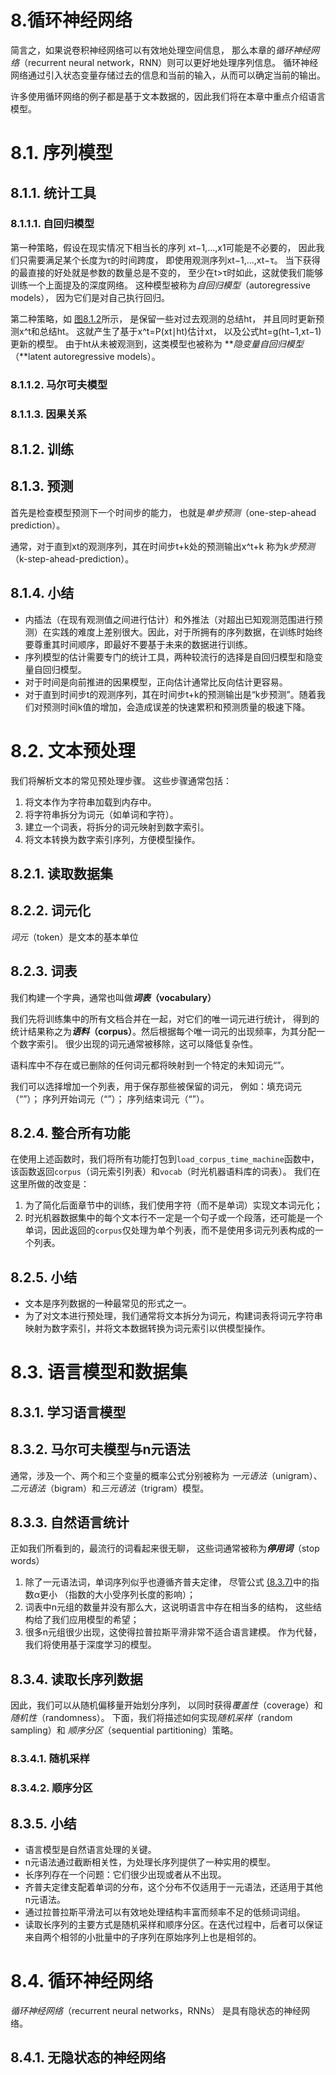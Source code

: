 # 8.循环神经网络

简言之，如果说卷积神经网络可以有效地处理空间信息， 那么本章的*循环神经网络*（recurrent neural network，RNN）则可以更好地处理序列信息。 循环神经网络通过引入状态变量存储过去的信息和当前的输入，从而可以确定当前的输出。

许多使用循环网络的例子都是基于文本数据的，因此我们将在本章中重点介绍语言模型。

# 8.1. 序列模型

## 8.1.1. 统计工具

### 8.1.1.1. 自回归模型

第一种策略，假设在现实情况下相当长的序列 xt−1,…,x1可能是不必要的， 因此我们只需要满足某个长度为τ的时间跨度， 即使用观测序列xt−1,…,xt−τ。 当下获得的最直接的好处就是参数的数量总是不变的， 至少在t>τ时如此，这就使我们能够训练一个上面提及的深度网络。 这种模型被称为*自回归模型*（autoregressive models）， 因为它们是对自己执行回归。

第二种策略，如 [图8.1.2](https://zh.d2l.ai/chapter_recurrent-neural-networks/sequence.html#fig-sequence-model)所示， 是保留一些对过去观测的总结ht， 并且同时更新预测x^t和总结ht。 这就产生了基于x^t=P(xt∣ht)估计xt， 以及公式ht=g(ht−1,xt−1)更新的模型。 由于ht从未被观测到，这类模型也被称为 ***隐变量自回归模型*（**latent autoregressive models）。

### 8.1.1.2. 马尔可夫模型

### 8.1.1.3. 因果关系

## 8.1.2. 训练

## 8.1.3. 预测

首先是检查模型预测下一个时间步的能力， 也就是*单步预测*（one-step-ahead prediction）。

通常，对于直到xt的观测序列，其在时间步t+k处的预测输出x^t+k 称为k*步预测*（k-step-ahead-prediction）。

## 8.1.4. 小结

- 内插法（在现有观测值之间进行估计）和外推法（对超出已知观测范围进行预测）在实践的难度上差别很大。因此，对于所拥有的序列数据，在训练时始终要尊重其时间顺序，即最好不要基于未来的数据进行训练。
- 序列模型的估计需要专门的统计工具，两种较流行的选择是自回归模型和隐变量自回归模型。
- 对于时间是向前推进的因果模型，正向估计通常比反向估计更容易。
- 对于直到时间步t的观测序列，其在时间步t+k的预测输出是“k步预测”。随着我们对预测时间k值的增加，会造成误差的快速累积和预测质量的极速下降。

# 8.2. 文本预处理

我们将解析文本的常见预处理步骤。 这些步骤通常包括：

1. 将文本作为字符串加载到内存中。
2. 将字符串拆分为词元（如单词和字符）。
3. 建立一个词表，将拆分的词元映射到数字索引。
4. 将文本转换为数字索引序列，方便模型操作。

## 8.2.1. 读取数据集

## 8.2.2. 词元化

*词元*（token）是文本的基本单位

## 8.2.3. 词表

我们构建一个字典，通常也叫做***词表*（vocabulary）**

我们先将训练集中的所有文档合并在一起，对它们的唯一词元进行统计， 得到的统计结果称之为***语料*（corpus）**。然后根据每个唯一词元的出现频率，为其分配一个数字索引。 很少出现的词元通常被移除，这可以降低复杂性。 

语料库中不存在或已删除的任何词元都将映射到一个特定的未知词元“<unk>”。

我们可以选择增加一个列表，用于保存那些被保留的词元， 例如：填充词元（“<pad>”）； 序列开始词元（“<bos>”）； 序列结束词元（“<eos>”）。

## 8.2.4. 整合所有功能

在使用上述函数时，我们将所有功能打包到`load_corpus_time_machine`函数中， 该函数返回`corpus`（词元索引列表）和`vocab`（时光机器语料库的词表）。 我们在这里所做的改变是：

1. 为了简化后面章节中的训练，我们使用字符（而不是单词）实现文本词元化；
2. 时光机器数据集中的每个文本行不一定是一个句子或一个段落，还可能是一个单词，因此返回的`corpus`仅处理为单个列表，而不是使用多词元列表构成的一个列表。

## 8.2.5. 小结

- 文本是序列数据的一种最常见的形式之一。
- 为了对文本进行预处理，我们通常将文本拆分为词元，构建词表将词元字符串映射为数字索引，并将文本数据转换为词元索引以供模型操作。

# 8.3. 语言模型和数据集

## 8.3.1. 学习语言模型

## 8.3.2. 马尔可夫模型与n元语法

通常，涉及一个、两个和三个变量的概率公式分别被称为 *一元语法*（unigram）、*二元语法*（bigram）和*三元语法*（trigram）模型。

## 8.3.3. 自然语言统计

正如我们所看到的，最流行的词看起来很无聊， 这些词通常被称为***停用词***（stop words）

1. 除了一元语法词，单词序列似乎也遵循齐普夫定律， 尽管公式 [(8.3.7)](https://zh.d2l.ai/chapter_recurrent-neural-networks/language-models-and-dataset.html#equation-eq-zipf-law)中的指数α更小 （指数的大小受序列长度的影响）；
2. 词表中n元组的数量并没有那么大，这说明语言中存在相当多的结构， 这些结构给了我们应用模型的希望；
3. 很多n元组很少出现，这使得拉普拉斯平滑非常不适合语言建模。 作为代替，我们将使用基于深度学习的模型。

## 8.3.4. 读取长序列数据

因此，我们可以从随机偏移量开始划分序列， 以同时获得*覆盖性*（coverage）和*随机性*（randomness）。 下面，我们将描述如何实现*随机采样*（random sampling）和 *顺序分区*（sequential partitioning）策略。

### 8.3.4.1. 随机采样

### 8.3.4.2. 顺序分区

## 8.3.5. 小结

- 语言模型是自然语言处理的关键。
- n元语法通过截断相关性，为处理长序列提供了一种实用的模型。
- 长序列存在一个问题：它们很少出现或者从不出现。
- 齐普夫定律支配着单词的分布，这个分布不仅适用于一元语法，还适用于其他n元语法。
- 通过拉普拉斯平滑法可以有效地处理结构丰富而频率不足的低频词词组。
- 读取长序列的主要方式是随机采样和顺序分区。在迭代过程中，后者可以保证来自两个相邻的小批量中的子序列在原始序列上也是相邻的。

# 8.4. 循环神经网络

*循环神经网络*（recurrent neural networks，RNNs） 是具有隐状态的神经网络。

## 8.4.1. 无隐状态的神经网络

















